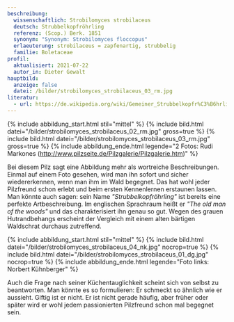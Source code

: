 ```yaml
---
beschreibung:
  wissenschaftlich: Strobilomyces strobilaceus
  deutsch: Strubbelkopfröhrling
  referenz: (Scop.) Berk. 1851
  synonym: "Synonym: Strobilomyces floccopus"
  erlaeuterung: strobilaceus = zapfenartig, strubbelig
  familie: Boletaceae
profil:
  aktualisiert: 2021-07-22
  autor_in: Dieter Gewalt
hauptbild:
  anzeige: false
  datei: /bilder/strobilomyces_strobilaceus_03_rm.jpg
literatur:
  - url: https://de.wikipedia.org/wiki/Gemeiner_Strubbelkopfr%C3%B6hrling
---
```

{% include abbildung_start.html stil="mittel" %}
{% include bild.html datei="/bilder/strobilomyces_strobilaceus_02_rm.jpg" gross=true %}
{% include bild.html datei="/bilder/strobilomyces_strobilaceus_03_rm.jpg" gross=true %}
{% include abbildung_ende.html legende="2 Fotos: Rudi Markones  (http://www.pilzseite.de/Pilzgalerie/Pilzgalerie.htm)" %}

Bei diesem Pilz sagt eine Abbildung mehr als wortreiche Beschreibungen. Einmal auf einem Foto gesehen, wird man ihn sofort und sicher wiedererkennen, wenn man ihm im Wald begegnet. Das hat wohl jeder Pilzfreund schon erlebt und beim ersten Kennenlernen erstaunen lassen. Man könnte auch sagen: sein Name *"Strubbelkopfröhrling"* ist bereits eine perfekte Artbeschreibung. Im englischen Sprachraum heißt er *"The old man of the woods"* und das charakterisiert ihn genau so gut. Wegen des grauen Hutrandbehangs erscheint der Vergleich mit einem alten bärtigen Waldschrat durchaus zutreffend.

{% include abbildung_start.html stil="mittel" %}
{% include bild.html datei="/bilder/strobilomyces_strobilaceus_04_nk.jpg" nocrop=true %}
{% include bild.html datei="/bilder/strobilomyces_strobilaceus_01_dg.jpg" nocrop=true %}
{% include abbildung_ende.html legende="Foto links: Norbert Kühnberger" %}

Auch die Frage nach seiner Küchentauglichkeit scheint sich von selbst zu beantworten. Man könnte es so formulieren: Er schmeckt so ähnlich wie er aussieht. Giftig ist er nicht. Er ist nicht gerade häufig, aber früher oder später wird er wohl jedem passionierten Pilzfreund schon mal begegnet sein.